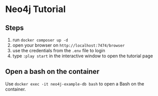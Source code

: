 # Neo4j Tutorial

## Steps

1. run `docker composer up -d`
2. open your browser on `http://localhost:7474/browser`
3. use the credentials from the `.env` file to login
4. type `:play start` in the interactive window to open the tutorial page

## Open a bash on the container

Use `docker exec -it neo4j-example-db bash` to open a Bash on the container.

